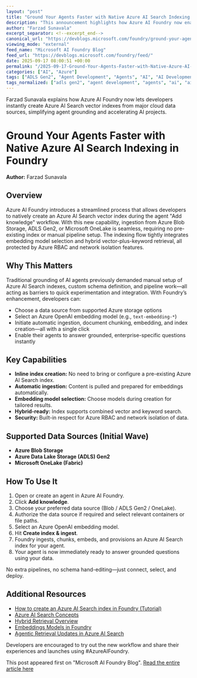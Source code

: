 ```yaml
---
layout: "post"
title: "Ground Your Agents Faster with Native Azure AI Search Indexing in Foundry"
description: "This announcement highlights how Azure AI Foundry now enables direct data ingestion from Azure Blob Storage, ADLS Gen2, and Microsoft OneLake, allowing developers to create an Azure AI Search vector index with a single click. The new workflow eliminates the need for manual pre-configuration or custom pipelines, streamlining the process of grounding AI agents with enterprise data using integrated embedding models and secure, hybrid retrieval solutions. Developers can authorize data sources, pick embedding models, and provision indexes entirely within Foundry, making rapid prototyping and testing significantly more accessible."
author: "Farzad Sunavala"
excerpt_separator: <!--excerpt_end-->
canonical_url: "https://devblogs.microsoft.com/foundry/ground-your-agents-faster-native-azure-ai-search-indexing-foundry/"
viewing_mode: "external"
feed_name: "Microsoft AI Foundry Blog"
feed_url: "https://devblogs.microsoft.com/foundry/feed/"
date: 2025-09-17 08:00:51 +00:00
permalink: "/2025-09-17-Ground-Your-Agents-Faster-with-Native-Azure-AI-Search-Indexing-in-Foundry.html"
categories: ["AI", "Azure"]
tags: ["ADLS Gen2", "Agent Development", "Agents", "AI", "AI Development", "AI Indexing", "Azure", "Azure AI Foundry", "Azure AI Search", "Azure Blob Storage", "Azure RBAC", "Data Ingestion", "Embedding Models", "Enterprise Search", "Hybrid Retrieval", "Knowledge Grounding", "Microsoft OneLake", "News", "Retrieval Augmented Generation", "Vector Search"]
tags_normalized: ["adls gen2", "agent development", "agents", "ai", "ai development", "ai indexing", "azure", "azure ai foundry", "azure ai search", "azure blob storage", "azure rbac", "data ingestion", "embedding models", "enterprise search", "hybrid retrieval", "knowledge grounding", "microsoft onelake", "news", "retrieval augmented generation", "vector search"]
---
```


Farzad Sunavala explains how Azure AI Foundry now lets developers instantly create Azure AI Search vector indexes from major cloud data sources, simplifying agent grounding and accelerating AI projects.<!--excerpt_end-->

# Ground Your Agents Faster with Native Azure AI Search Indexing in Foundry

**Author:** Farzad Sunavala

## Overview

Azure AI Foundry introduces a streamlined process that allows developers to natively create an Azure AI Search vector index during the agent "Add knowledge" workflow. With this new capability, ingestion from Azure Blob Storage, ADLS Gen2, or Microsoft OneLake is seamless, requiring no pre-existing index or manual pipeline setup. The indexing flow tightly integrates embedding model selection and hybrid vector-plus-keyword retrieval, all protected by Azure RBAC and network isolation features.

## Why This Matters

Traditional grounding of AI agents previously demanded manual setup of Azure AI Search indexes, custom schema definition, and pipeline work—all acting as barriers to quick experimentation and integration. With Foundry’s enhancement, developers can:

- Choose a data source from supported Azure storage options
- Select an Azure OpenAI embedding model (e.g., `text-embedding-*`)
- Initiate automatic ingestion, document chunking, embedding, and index creation—all with a single click
- Enable their agents to answer grounded, enterprise-specific questions instantly

## Key Capabilities

- **Inline index creation:** No need to bring or configure a pre-existing Azure AI Search index.
- **Automatic ingestion:** Content is pulled and prepared for embeddings automatically.
- **Embedding model selection:** Choose models during creation for tailored results.
- **Hybrid-ready:** Index supports combined vector and keyword search.
- **Security:** Built-in respect for Azure RBAC and network isolation of data.

## Supported Data Sources (Initial Wave)

- **Azure Blob Storage**
- **Azure Data Lake Storage (ADLS) Gen2**
- **Microsoft OneLake (Fabric)**

## How To Use It

1. Open or create an agent in Azure AI Foundry.
2. Click **Add knowledge**.
3. Choose your preferred data source (Blob / ADLS Gen2 / OneLake).
4. Authorize the data source if required and select relevant containers or file paths.
5. Select an Azure OpenAI embedding model.
6. Hit **Create index & ingest**.
7. Foundry ingests, chunks, embeds, and provisions an Azure AI Search index for your agent.
8. Your agent is now immediately ready to answer grounded questions using your data.

No extra pipelines, no schema hand-editing—just connect, select, and deploy.

## Additional Resources

- [How to create an Azure AI Search index in Foundry (Tutorial)](https://review.learn.microsoft.com/en-us/azure/ai-foundry/agents/how-to/tools/azure-ai-search?branch=main&branchFallbackFrom=pr-en-us-6213&tabs=azurecli)
- [Azure AI Search Concepts](https://learn.microsoft.com/azure/search/search-what-is-azure-search)
- [Hybrid Retrieval Overview](https://learn.microsoft.com/azure/search/hybrid-search-overview)
- [Embeddings Models in Foundry](https://learn.microsoft.com/azure/ai-foundry/openai/concepts/models)
- [Agentic Retrieval Updates in Azure AI Search](https://techcommunity.microsoft.com/blog/azure-ai-foundry-blog/agentic-retrieval-updates-in-azure-ai-search/4450621)

Developers are encouraged to try out the new workflow and share their experiences and launches using #AzureAIFoundry.

This post appeared first on "Microsoft AI Foundry Blog". [Read the entire article here](https://devblogs.microsoft.com/foundry/ground-your-agents-faster-native-azure-ai-search-indexing-foundry/)
